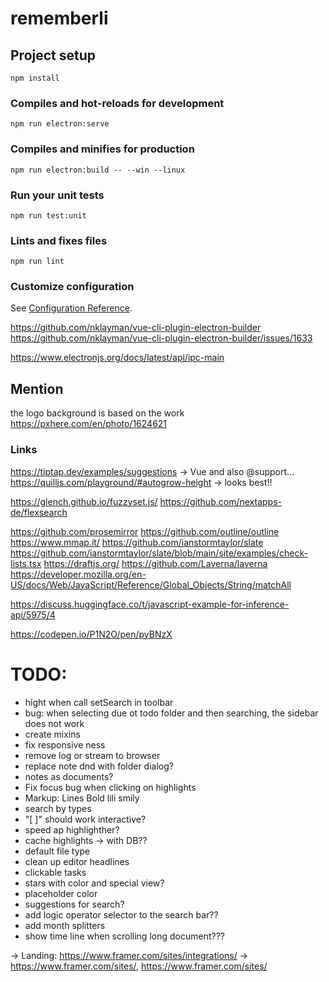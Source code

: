 # rememberli

## Project setup
```
npm install
```

### Compiles and hot-reloads for development
```
npm run electron:serve 
```

### Compiles and minifies for production
```
npm run electron:build -- --win --linux
```

### Run your unit tests
```
npm run test:unit
```

### Lints and fixes files
```
npm run lint
```

### Customize configuration
See [Configuration Reference](https://cli.vuejs.org/config/).

https://github.com/nklayman/vue-cli-plugin-electron-builder
https://github.com/nklayman/vue-cli-plugin-electron-builder/issues/1633

https://www.electronjs.org/docs/latest/api/ipc-main


## Mention

the logo background is based on the work https://pxhere.com/en/photo/1624621

### Links
https://tiptap.dev/examples/suggestions -> Vue and also @support...
https://quilljs.com/playground/#autogrow-height -> looks best!!

https://glench.github.io/fuzzyset.js/
https://github.com/nextapps-de/flexsearch

https://github.com/prosemirror
https://github.com/outline/outline
https://www.mmap.it/
https://github.com/ianstormtaylor/slate
https://github.com/ianstormtaylor/slate/blob/main/site/examples/check-lists.tsx
https://draftjs.org/
https://github.com/Laverna/laverna
https://developer.mozilla.org/en-US/docs/Web/JavaScript/Reference/Global_Objects/String/matchAll

https://discuss.huggingface.co/t/javascript-example-for-inference-api/5975/4

https://codepen.io/P1N2O/pen/pyBNzX

# TODO:

- hight when call setSearch in toolbar
- bug: when selecting due ot todo folder and then searching, the sidebar does not work
- create mixins
- fix responsive ness
- remove log or stream to browser
- replace note dnd with folder dialog?
- notes as documents?
- Fix focus bug when clicking on highlights
- Markup:
    Lines
    Bold
    lili
    smily
- search by types
- "[ ]" should work interactive?
- speed ap highlighther?
- cache highlights -> with DB??
- default file type
- clean up editor headlines
- clickable tasks
- stars with color and special view?
- placeholder color
- suggestions for search?
- add logic operator selector to the search bar??
- add month splitters
- show time line when scrolling long document???

-> Landing: https://www.framer.com/sites/integrations/
-> https://www.framer.com/sites/, https://www.framer.com/sites/